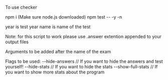 To use checker

npm i (Make sure node.js downloaded)
npm test -- -y <year> -n <name>

year is test year
name is name of the test


Note: for this script to work please use 
.answer extention appended to your output files

Arguments to be added after the name of the exam

Flags to be used:
--hide-answers // If you want to hide the answers and test yourself!
--hide-stats // If you want to hide the stats
--show-full-stats // If you want to show more stats about the program
